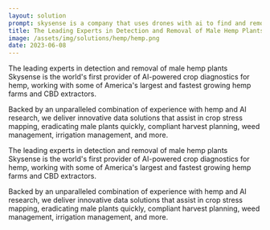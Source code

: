 ```yaml
---
layout: solution
prompt: skysense is a company that uses drones with ai to find and remove male hemp plants. this helps farmers grow quality CBD that extractors want, and increase their CBD % with drone-based AI to avoid pollination, watch plant stress, and ensure compliant harvest timing.
title: The Leading Experts in Detection and Removal of Male Hemp Plants
image: /assets/img/solutions/hemp/hemp.png
date: 2023-06-08
---
```


The leading experts in detection and removal of male hemp plants
Skysense is the world's first provider of AI-powered crop diagnostics for hemp, working with some of America's largest and fastest growing hemp farms and CBD extractors.

Backed by an unparalleled combination of experience with hemp and AI research, we deliver innovative data solutions that assist in crop stress mapping, eradicating male plants quickly, compliant harvest planning, weed management, irrigation management, and more.​

The leading experts in detection and removal of male hemp plants
Skysense is the world's first provider of AI-powered crop diagnostics for hemp, working with some of America's largest and fastest growing hemp farms and CBD extractors.

Backed by an unparalleled combination of experience with hemp and AI research, we deliver innovative data solutions that assist in crop stress mapping, eradicating male plants quickly, compliant harvest planning, weed management, irrigation management, and more.​